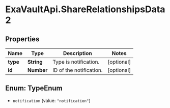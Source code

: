 # ExaVaultApi.ShareRelationshipsData2

## Properties
Name | Type | Description | Notes
------------ | ------------- | ------------- | -------------
**type** | **String** | Type is notification.  | [optional] 
**id** | **Number** | ID of the notification.  | [optional] 

<a name="TypeEnum"></a>
## Enum: TypeEnum

* `notification` (value: `"notification"`)

